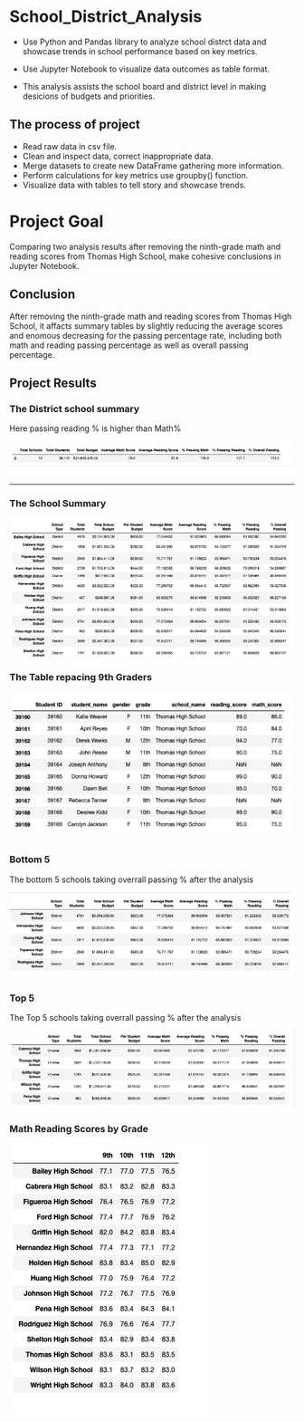 # School_District_Analysis

* Use Python and Pandas library to analyze school distrct data and showcase trends in school performance based on key metrics.
* Use Jupyter Notebook to visualize data outcomes as table format.

* This analysis assists the school board and district level in making desicions of budgets and priorities.

## The process of project

* Read raw data in csv file.
* Clean and inspect data, correct inappropriate data.
* Merge datasets to create new DataFrame gathering more information.
* Perform calculations  for key metrics use groupby() function.
* Visualize data with tables to tell story and showcase trends.



# Project Goal

Comparing two analysis results after removing the ninth-grade math and reading scores from Thomas High School, make cohesive conclusions in Jupyter Notebook.

## Conclusion

After removing the ninth-grade math and reading scores from Thomas High School, it affacts summary tables by slightly reducing the average scores and enomous decreasing for the passing percentage rate, including both math and reading passing percentage as well as overall passing percentage.

## Project Results

### The District school summary


Here passing reading % is higher than Math%

![](District_summary.png)

-----------------------

### The School Summary

![](school_summary.png)


### The Table repacing 9th Graders

![](NAN.png)



### Bottom 5 

The bottom 5 schools taking overrall passing % after the analysis

![](bottom5.png)


### Top 5

The Top 5 schools taking overrall passing % after the analysis

![](top5.png)


### Math Reading Scores by Grade

![](Scores_byGrade.png)

